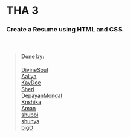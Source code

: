 # THA 3

### Create a Resume using HTML and CSS.

<br>

> #### Done by:
>[DivineSoul](https://github.com/CodeBlooded-RahulMaurya/Devsnest-WebDev/tree/main/Day-03-CSS-continued) <br>
>[Aaliya](https://github.com/Aaliya7516/DevsNest/tree/main/Web%20Development/Day%203%20CSS2) <br>
>[KayDee](https://github.com/kaydee0502/devsnest-frontend/tree/a6ea203517dc0439cbbdb3da7b078bbc2c2e1e38/THA%20resume)<br>
>[Sherl](https://github.com/aayushi221/Devsnest-Frontend/tree/main/Day-3)<br>
>[DepayanMondal](https://github.com/DepayanMondal/Devsnest-Frontend/tree/main/Resume%20page)<br>
>[Knshika](https://github.com/knshika/Devsnest-frontend/tree/main/basic%20html%2Bcss/2.%20cover%20letter%20(Day%203))<br>
>[Aman](https://github.com/aman-malviya/Devsnest-Frontend/tree/master/Day3)<br>
>[shubbi](https://github.com/shubbi20/devsnest-project/tree/master/2.practice%20(Tha-3))<br>
>[shunya](https://github.com/suresh26601/devsnest_THAs/tree/master/THA_Day_3)<br>
>[bigO](https://github.com/shubham7999/Devsnest-Frontend/tree/main/THA-3)<br>
